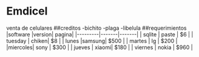 # Emdicel
venta de celulares
##creditos
 -bichito
 -plaga
 -libelula
##requerimientos
|software |version| pagina|
|---------|-------|-------|
| sqlite  | paste |  $6   |
| tuesday | chiken|  $8   |
| lunes   |samsung|  $500 |
| martes  | lg    |  $200 |
|miercoles| sony  |  $300 |
| jueves  | xiaomi|  $180 |
| viernes | nokia |  $960 |

